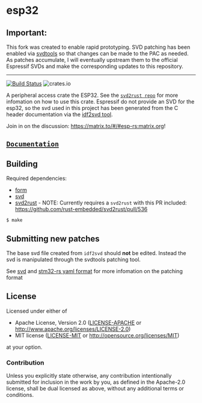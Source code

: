 # esp32

## Important:

This fork was created to enable rapid prototyping. SVD patching has been enabled via [svdtools](https://github.com/stm32-rs/svdtools) so that changes can be made to the PAC as needed. As patches accumulate, I will eventually upstream them to the official Espressif SVDs and make the corresponding updates to this repository.

---

[![Build Status](https://travis-ci.com/esp-rs/esp32.svg?branch=master)](https://travis-ci.com/esp-rs/esp32)
![crates.io](https://img.shields.io/crates/v/esp32.svg)

A peripheral access crate the ESP32. See the [`svd2rust repo`](https://github.com/rust-embedded/svd2rust) for more infomation on how to use this crate. Espressif do not provide an SVD for the esp32, so the svd used in this project has been generated from the C header documentation via the [idf2svd tool](https://github.com/MabezDev/idf2svd).

Join in on the discussion: https://matrix.to/#/#esp-rs:matrix.org!

## [`Documentation`](https://docs.rs/esp32/latest/esp32/)

## Building

Required dependencies:

- [form](https://crates.io/crates/form)
- [svd](https://github.com/stm32-rs/svdtools)
- [svd2rust](https://github.com/rust-embedded/svd2rust) - NOTE: Currently requires a `svd2rust` with this PR included: https://github.com/rust-embedded/svd2rust/pull/536

```
$ make
```

## Submitting new patches

The base svd file created from `idf2svd` should **not** be edited. Instead the svd is manipulated through the svdtools patching tool.

See [svd](https://github.com/stm32-rs/svdtools) and [stm32-rs yaml format](https://github.com/stm32-rs/stm32-rs#device-and-peripheral-yaml-format) for more infomation on the patching format

## License

Licensed under either of

- Apache License, Version 2.0 ([LICENSE-APACHE](LICENSE-APACHE) or
  http://www.apache.org/licenses/LICENSE-2.0)
- MIT license ([LICENSE-MIT](LICENSE-MIT) or http://opensource.org/licenses/MIT)

at your option.

### Contribution

Unless you explicitly state otherwise, any contribution intentionally submitted
for inclusion in the work by you, as defined in the Apache-2.0 license, shall be
dual licensed as above, without any additional terms or conditions.
